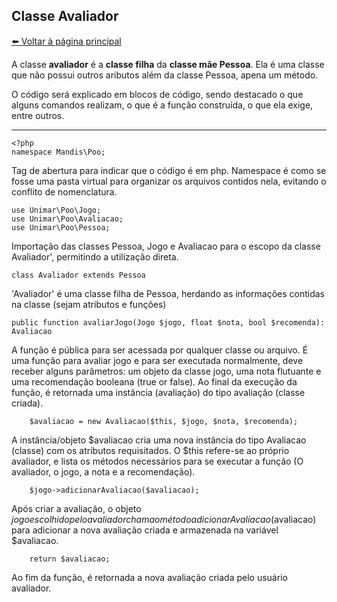 ## Classe Avaliador
[⬅️ Voltar à página principal](../README.md)

A classe **avaliador** é a **classe filha** da **classe mãe Pessoa**. Ela é uma classe que não possui outros aributos além da classe Pessoa, apena um método.

O código será explicado em blocos de código, sendo destacado o que alguns comandos realizam, o que é a função construída, o que ela exige, entre outros.

---
    <?php
    namespace Mandis\Poo;

Tag de abertura para indicar que o código é em php.
Namespace é como se fosse uma pasta virtual para organizar os arquivos contidos nela, evitando o conflito de nomenclatura.

    use Unimar\Poo\Jogo;
    use Unimar\Poo\Avaliacao;
    use Unimar\Poo\Pessoa;
    
Importação das classes Pessoa, Jogo e Avaliacao para o escopo da classe Avaliador', permitindo a utilização direta.

    class Avaliador extends Pessoa
    
'Avaliador' é uma classe filha de Pessoa, herdando as informações contidas na classe (sejam atributos e funções)

    public function avaliarJogo(Jogo $jogo, float $nota, bool $recomenda): Avaliacao
    
A função é pública para ser acessada por qualquer classe ou arquivo.
É uma função para avaliar jogo e para ser executada normalmente, deve receber alguns parâmetros: um objeto da classe jogo, uma nota flutuante e uma recomendação booleana (true or false).
Ao final da execução da função, é retornada uma instância (avaliação) do tipo avaliação (classe criada).

        $avaliacao = new Avaliacao($this, $jogo, $nota, $recomenda);
        
A instância/objeto $avaliacao cria uma nova instância do tipo Avaliacao (classe) com os atributos requisitados.
O $this refere-se ao próprio avaliador, e lista os métodos necessários para se executar a função (O avaliador, o jogo, a nota e a recomendação).

        $jogo->adicionarAvaliacao($avaliacao);
Após criar a avaliação, o objeto $jogo escolhido pelo avaliador chama o método adicionarAvaliacao($avaliacao) para adicionar a nova avaliação criada e armazenada na variável $avaliacao.

        return $avaliacao;
Ao fim da função, é retornada a nova avaliação criada pelo usuário avaliador.
